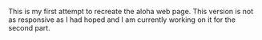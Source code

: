 This is my first attempt to recreate the aloha web page. This version is not as responsive as I had hoped and I am currently working on it for the second part.
